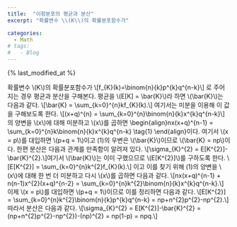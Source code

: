 ```yaml
---
title:  "이항분포의 평균과 분산"
excerpt: "확률변수 \\(K\\)의 확률분포함수가"

categories:
  - Math
# tags:
#   - Blog
---
```

{% last_modified_at %}

확률변수 \\(K\\)의 확률분포함수가 \\[f_{K}(k)=\binom{n}{k}p^{k}q^{n-k}\\] 로 주어지는 경우 평균과 분산을 구해본다. 평균을 \\(E[K] = \bar{K}\\)라 하면 \\(\bar{K}\\)는 다음과 같다. \\[\bar{K} = \sum_{k=0}^{n}kf_{K}(k).\\] 여기서는 미분을 이용해 이 값을 구해보도록 한다. \\[(x+q)^{n} = \sum_{k=0}^{n}\binom{n}{k}x^{k}q^{n-k}\\] 의 양변을 \\(x\\)에 대해 미분하고 \\(x\\)를 곱하면 \begin{align}nx(x+q)^{n-1} = \sum_{k=0}^{n}k\binom{n}{k}x^{k}q^{n-k} \tag{1} \end{align}이다. 여기서 \\(x = p\\)를 대입하면 \\(p+q = 1\\)이고 (1)의 우변은 \\(\bar{K}\\)이므로 \\(\bar{K} = np\\)이다. 한편 분산은 다음과 관계를 만족함이 알려져 있다. \\[\sigma_{K}^{2} = E[K^{2}]-\bar{K}^{2}.\\]여기서 \\(\bar{K}\\)는 이미 구했으므로 \\(E[K^{2}]\\)를 구하도록 한다. \\[E[K^{2}] = \sum_{k=0}^{n}k^{2}f_{K}(k).\\] 이고 이를 찾기 위해 (1)의 양변을 \\(x\\)에 대해 한 번 더 미분하고 다시 \\(x\\)를 곱하면 다음과 같다. \\[nx(x+q)^{n-1} + n(n-1)x^{2}(x+q)^{n-2} = \sum_{k=0}^{n}k^{2}\binom{n}{k}x^{k}q^{n-k}.\\] 이제 \\(x = p\\)를 대입하면 \\(p+q = 1\\)이므로 이를 정리하면 다음과 같다. \\[E[K^{2}] = \sum_{k=0}^{n}k^{2}\binom{n}{k}p^{k}q^{n-k} = np+n^{2}p^{2}-np^{2}.\\] 따라서 분산은 다음과 같다. \\[\sigma_{K}^{2} = E[K^{2}]-\bar{K}^{2} = (np+n^{2}p^{2}-np^{2})-(np)^{2} = np(1-p) = npq.\\]